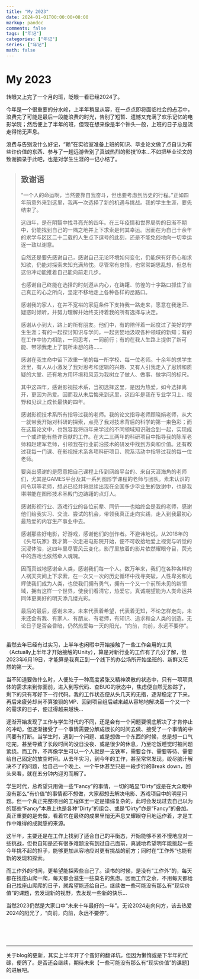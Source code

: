 ```yaml
---
title: "My 2023"
date: 2024-01-01T00:00:00+08:00
markup: pandoc
comments: false
tags: ["年记"]
categories: ["年记"]
series: ["年记"]
math: false
---
```




# My 2023

转眼又上完了一个月的班，眨眼一看已经2024了。

今年是一个很重要的分水岭，上半年稍显从容，在一点点即将面临社会的忐忑中，浪费完了可能是最后一段能浪费的时光，告别了短暂、遗憾又充满了欢乐记忆的电影学院；然后便上了半年的班，但现在想来像是半个钟头一般，上班的日子总是流走得悄无声息。

浪费与告别没什么好记，“赖”在实验室准备上班的知识、毕业论文做了点自认为有些许价值的东西、参与了一趟远游告别了真诚热烈的影技19本...不如把毕业论文的致谢摘录于此吧，也是对学生生涯的一记小结了。

> ## 致谢语
>
> “一个人的命运啊，当然要靠自我奋斗，但也要考虑到历史的行程。”正如四年前意外来到这里，我再一次选择了新的机遇与挑战。我的学生生涯，要先结束了。
>
> 这四年，是在阴翳中找寻亮光的四年。在三年疫情和世界局势的日渐不期中，仍能找到自己的一隅之地并上下求索是何其幸运。因而在为自己十余年的求学与区区二十二载的人生点下逗号的此刻，还是不能免俗地向一切幸运逐一致以谢意。
>
> 自然还是要先感谢自己，感谢自己无论环境如何变化，仍能保有好奇心和求知欲，仍能对探索未知充满热忱。尽管常有怠惰，也常常胡思乱想，但总有这份冲动能推着自己能向前走几步。
>
> 也感谢自己终能在选择的时刻遵从内心，在踌躇、彷徨的十字路口抓住了自己真正的心之所向，坚定不移地走上各种各样的岔路口。
>
> 感谢我的家人，在并不宽裕的家庭条件下支持我一路走来，愿意在我迷茫、疑惑时倾听，并努力理解并始终支持着我的所有选择与决定。
>
> 感谢从小到大，路上的所有朋友。他们中，有的陪伴着一起度过了美好的学生生涯；有的一起探讨知识与学问，一起贪婪地汲取各种领域的新知；有的在工作中协力相助，一同思考，一同前行；有的在我人生路上提供了新可能、带领我走上了前所未想的路......
>
> 感谢在我生命中留下浓重一笔的每一所学校、每一位老师。十余年的求学生涯里，有人从小激发了我对思考和逻辑的兴趣、又有人引我走入了思辨和质疑的大堂、还有地方用环境和风范为我树立了做人、做事、做学问的标尺。
>
> 其中这四年，感谢影视技术系，当初选择这里，是因为热爱，如今选择离开，更因为热爱。因而我从未后悔来到这里，这四年是我在专业学习上、视野和见识上成长最快的四年。
>
> 感谢影视技术系所有指导过我的老师。我的论文指导老师顾晓娟老师，从大一就带我开始对科研的探索，点亮了我对技术背后的科学的第一束色彩；而在这篇论文中，也包容我将四年来学过的不同领域知识融合到一起，实现成一个或许能有些许贡献的工作。在大二三两年的科研项目中指导我的陈军老师和赵建军老师，引领我在行业前沿技术的研发中找到方向和价值。还有教过我每一门课、在影视技术系各项科研项目、院系活动中指导过我的每一位老师。
>
> 要突出感谢的是愿意把自己课程上传到网络平台的、来自天涯海角的老师们，尤其是GAMES平台及其一系列图形学课程的老师与团队。素未认识的闫令琪等老师，想必已经并将继续出现在全国多少毕业生的致谢中，也是我堪堪能在图形技术圣殿门边踌躇的点灯人。
>
> 感谢影视行业、游戏行业的各位前辈、同侪——也始终会是我的老师，感谢他们给我实习、交流、尝试的机会，带领我真正走向实践，走入到我最初心最热爱的内容生产事业中去。
>
> 感谢那些好电影，好游戏，感谢他们的创作者。不避讳地说，从2018年的《头号玩家》我才第一次走进电影院开始，便不可收拾地爱上视觉与听觉的沉浸体验，这四年里尽管风云变化，影厅里放着的影片依然耀眼夺目，荧光中的游戏也依然牵人魂魄。
>
> 因而真诚地感谢全人类，感谢我们每一个人。数万年来，我们在各种各样的人祸天灾间上下求索，在一次又一次的历史循环中找寻突破，人性卑劣和光辉使我们成为人类，也使我们拥有勇气，拥有一个又一个前所未见的新领域，拥有这样一个世界，使我们看清它，热爱它。真诚期望能为人类命运共同体更美好的明天添几缕光彩。
>
> 最后的最后，感谢未来，未来代表着希望，代表着无知，不论怎样走向，未来还会有我、有家人、有朋友、有老师，有知识、追求和全人类的创造。无论日子是否会昏暗，仍然热爱每一天的阳光，“向前，向前，永远不要停”。

<br/>
虽然去年已经有过实习，上半年也闲暇中开始接触了一些工作会用的工具（Actually上半年才开始接触的Unity），算是对新行业的工作有了几分了解，但2023年6月19日，才能算是我真正到一个线下的办公场所开始坐班的、新鲜又茫然的第一天。

当不知道要做什么时，人便处于一种高度紧张又精神涣散的状态中，只有一项项具体的需求来到你面前，进入到写代码、查BUG的状态中，焦虑便自然无影踪了，剩下的只有写好下一行代码。我的工作状态便从头几天的无措，逐渐稳定了下来。再后来疲劳却尚不算狼狈的MP、回到项目组后越来越从容地地解决着一个又一个的需求的日子，便过得越来越快...

逐渐开始发现了工作与学生时代的不同，还是会有一个问题要彻底解决了才肯停止的冲动，但逐渐接受了一个事情需要分解成很长的时间去做、接受了一个事情的中间要有打断。当学生时，遇到一个问题、或是想做一个东西的时候，总是想一口气吃完，甚至导致了长段时间的没日没夜、或是很少的休息，乃至吃饭睡觉时被问题萦绕。而工作，不再像学生可以一个人就是一支铁军，需要合作、需要等待、需要给自己固定的放空时间。从去年实习，到今年的工作，甚至常常发现，绞尽脑汁解决不了的问题，给自己一个晚上、一个午休甚至只是一段步行的Break down，回头来看，就在五分钟内迎刃而解了。

学生时代，总希望只用做一些“Fancy”的事情，一切的略显“Dirty”或是在大众眼中没有那么“有价值”的事情都不想做，大家都想去解决电影、游戏项目中的明星问题。但一个真正完整项目的工程体里一定是错综复杂的，此时会发现过去自己以为的那些“Fancy”本质上也是各种“Dirty”的组合、或是“Dirty”亦是“Fancy”的叠加。真正重要的是去做，看着它在最终的成果里悄无声息又耀眼夺目地运作着，才是工作中难得的成就感的来源。

这半年，主要还是在工作上找到了适合自己的平衡态，开始能够不紧不慢地应对一些挑战，但也自知是还有很多难题没有到过自己面前，真诚地希望明年能挑起一些今年挑不起的担子，能够更加从容地应对更有挑战的前方；同时在“工作外”也能有新的发现和探索。

而工作外的时间，更希望能探索些自己了。读书的时候，是没有“工作外”的，每天都在找座山爬一爬，每天都会滋生一些莫名的焦虑。因而工作之余，不用每天都给自己找座山爬爬的日子，就希望能还给自己，继续做一些可能没有那么有“现实价值”的课题，去发现新的视野，去发现一些新的快乐...

当然2023仍然是大家口中“未来十年最好的一年”。无论2024走向何方，该去热爱2024的阳光了，“向前，向前，永远不要停”。

<br/><br/><br/>

------

关于blog的更新，其实上半年开了个蛮好的翻译坑，但因为懒惰或是下半年的忙碌，便鸽了。是否还会继续，期待未来【一些可能没有那么有“现实价值”的课题】的进展吧。